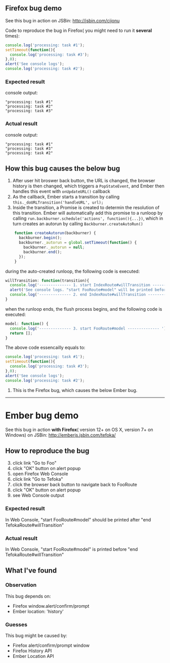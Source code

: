 ## Firefox bug demo
See this bug in action on JSBin: http://jsbin.com/cijonu

Code to reproduce the bug in Firefox( you might need to run it **several** times):
```javascript
console.log('processing: task #1');
setTimeout(function(){
  console.log('processing: task #3');
},0);
alert('See console logs');
console.log('processing: task #2');
```
### Expected result
console output:
```
"processing: task #1"
"processing: task #2"
"processing: task #3"
```
### Actual result
console output:
```
"processing: task #1"
"processing: task #3"
"processing: task #2"
```
## How this bug causes the below bug
1. After user hit broswer back button, the URL is changed, the browser history is then changed, which triggers a `PopStateEvent`, and Ember then handles this event with `onUpdateURL()` callback
1. As the callback, Ember starts a transition by calling `this._doURLTransition('handleURL', url);`
1. Inside the transition, a Promise is created to determin the resolution of this transition. Ember will automatically add this promise to a runloop by calling `run.backburner.schedule('actions', function(){...})`, which in turn creates an autorun by calling `Backburner.createAutoRun()`
```javascript
    function createAutorun(backburner) {
      backburner.begin();
      backburner._autorun = global.setTimeout(function() {
        backburner._autorun = null; 
        backburner.end();
      });   
    }
```
during the auto-created runloop, the following code is executed:
```javascript
willTransition: function(transition){
  console.log('-------------- 1. start IndexRoute#willTransition -------------- ');
  alert('See console logs. "start FooRoute#model" will be printed before "end IndexRoute#willTransition" is printed, if you go to Foo by clicking the browser back button.');
  console.log('-------------- 2. end IndexRoute#willTransition -------------- ');
}
```
when the runloop ends, the flush process begins, and the following code is executed:
```javascript
model: function() {
  console.log('-------------- 3. start FooRoute#model -------------- ');
  return [];
}
```
The above code essencailly equals to:
```javascript
console.log('processing: task #1');
setTimeout(function(){
  console.log('processing: task #3');
},0);
alert('See console logs');
console.log('processing: task #2');
```
1. This is the Firefox bug, which causes the below Ember bug.
------

# Ember bug demo
See this bug in action **with Firefox**( version 12+ on OS X, version 7+ on Windows) on JSBin: http://emberjs.jsbin.com/tefoka/
## How to reproduce the bug
3. click link "Go to Foo"
4. click "OK" button on alert popup
5. open Firefox Web Console
6. click link "Go to Tefoka"
7. click the browser back button to navigate back to FooRoute
8. click "OK" button on alert popup
9. see Web Console output

### Expected result
In Web Console, "start FooRoute#model" should be printed after "end
TefokaRoute#willTransition"

### Actual result
In Web Console, "start FooRoute#model" is printed before "end
TefokaRoute#willTransition"

## What I've found

### Observation
This bug depends on:
- Firefox window.alert/confirm/prompt
- Ember location: 'history'

### Guesses
This bug might be caused by:
- Firefox alert/confirm/prompt window
- Firefox History API
- Ember Location API
